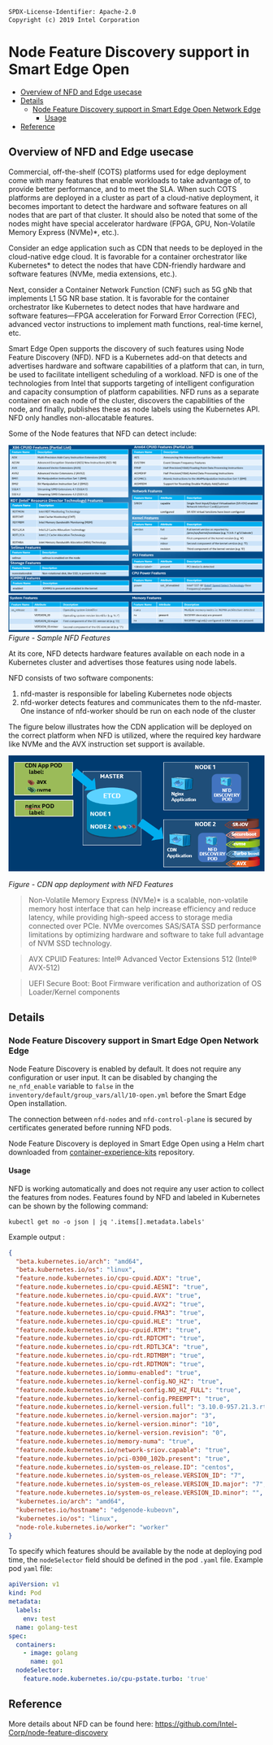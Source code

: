 ```text
SPDX-License-Identifier: Apache-2.0
Copyright (c) 2019 Intel Corporation
```
<!-- omit in toc -->
# Node Feature Discovery support in Smart Edge Open
- [Overview of NFD and Edge usecase](#overview-of-nfd-and-edge-usecase)
- [Details](#details)
  - [Node Feature Discovery support in Smart Edge Open Network Edge](#node-feature-discovery-support-in-smart-edge-open-network-edge)
    - [Usage](#usage)
- [Reference](#reference)

## Overview of NFD and Edge usecase

Commercial, off-the-shelf (COTS) platforms used for edge deployment come with many features that enable workloads to take advantage of, to provide better performance, and to meet the SLA. When such COTS platforms are deployed in a cluster as part of a cloud-native deployment, it becomes important to detect the hardware and software features on all nodes that are part of that cluster. It should also be noted that some of the nodes might have special accelerator hardware (FPGA, GPU, Non-Volatile Memory Express (NVMe)\*, etc.).

Consider an edge application such as CDN that needs to be deployed in the cloud-native edge cloud. It is favorable for a container orchestrator like Kubernetes\* to detect the nodes that have CDN-friendly hardware and software features (NVMe, media extensions, etc.).

Next, consider a Container Network Function (CNF) such as 5G gNb that implements L1 5G NR base station. It is favorable for the container orchestrator like Kubernetes to detect nodes that have hardware and software features—FPGA acceleration for Forward Error Correction (FEC), advanced vector instructions to implement math functions, real-time kernel, etc.

Smart Edge Open supports the discovery of such features using Node Feature Discovery (NFD). NFD is a Kubernetes add-on that detects and advertises hardware and software capabilities of a platform that can, in turn, be used to facilitate intelligent scheduling of a workload. NFD is one of the technologies from Intel that supports targeting of intelligent configuration and capacity consumption of platform capabilities. NFD runs as a separate container on each node of the cluster, discovers the capabilities of the node, and finally, publishes these as node labels using the Kubernetes API. NFD only handles non-allocatable features.

Some of the Node features that NFD can detect include:

![Sample NFD Features](nfd-images/nfd1.png)
![Sample NFD Features](nfd-images/nfd2.png)
_Figure - Sample NFD Features_

At its core, NFD detects hardware features available on each node in a Kubernetes cluster and advertises those features using node labels.

NFD consists of two software components:
1) nfd-master is responsible for labeling Kubernetes node objects
2) nfd-worker detects features and communicates them to the nfd-master. One instance of nfd-worker should be run on each node of the cluster

The figure below illustrates how the CDN application will be deployed on the correct platform when NFD is utilized, where the required key hardware like NVMe and the AVX instruction set support is available.

![CDN app deployment with NFD Features](nfd-images/nfd0.png)

_Figure - CDN app deployment with NFD Features_

> Non-Volatile Memory Express (NVMe)* is a scalable, non-volatile memory host interface that can help increase efficiency and reduce latency, while providing high-speed access to storage media connected over PCIe. NVMe overcomes SAS/SATA SSD performance limitations by optimizing hardware and software to take full advantage of NVM SSD technology.

> AVX CPUID Features: Intel® Advanced Vector Extensions 512 (Intel® AVX-512)

> UEFI Secure Boot: Boot Firmware verification and authorization of OS Loader/Kernel components

## Details

### Node Feature Discovery support in Smart Edge Open Network Edge

Node Feature Discovery is enabled by default. It does not require any configuration or user input. It can be disabled by changing the `ne_nfd_enable` variable to `false` in the `inventory/default/group_vars/all/10-open.yml` before the Smart Edge Open installation.

The connection between `nfd-nodes` and `nfd-control-plane` is secured by certificates generated before running NFD pods.

Node Feature Discovery is deployed in Smart Edge Open using a Helm chart downloaded from [container-experience-kits](https://github.com/intel/container-experience-kits/tree/master/roles/nfd_install/charts/node-feature-discovery) repository.

#### Usage

NFD is working automatically and does not require any user action to collect the features from nodes. Features found by NFD and labeled in Kubernetes can be shown by the following command: 
```
kubectl get no -o json | jq '.items[].metadata.labels'
```

Example output :
```json
{
  "beta.kubernetes.io/arch": "amd64",
  "beta.kubernetes.io/os": "linux",
  "feature.node.kubernetes.io/cpu-cpuid.ADX": "true",
  "feature.node.kubernetes.io/cpu-cpuid.AESNI": "true",
  "feature.node.kubernetes.io/cpu-cpuid.AVX": "true",
  "feature.node.kubernetes.io/cpu-cpuid.AVX2": "true",
  "feature.node.kubernetes.io/cpu-cpuid.FMA3": "true",
  "feature.node.kubernetes.io/cpu-cpuid.HLE": "true",
  "feature.node.kubernetes.io/cpu-cpuid.RTM": "true",
  "feature.node.kubernetes.io/cpu-rdt.RDTCMT": "true",
  "feature.node.kubernetes.io/cpu-rdt.RDTL3CA": "true",
  "feature.node.kubernetes.io/cpu-rdt.RDTMBM": "true",
  "feature.node.kubernetes.io/cpu-rdt.RDTMON": "true",
  "feature.node.kubernetes.io/iommu-enabled": "true",
  "feature.node.kubernetes.io/kernel-config.NO_HZ": "true",
  "feature.node.kubernetes.io/kernel-config.NO_HZ_FULL": "true",
  "feature.node.kubernetes.io/kernel-config.PREEMPT": "true",
  "feature.node.kubernetes.io/kernel-version.full": "3.10.0-957.21.3.rt56.935.el7.x86_64",
  "feature.node.kubernetes.io/kernel-version.major": "3",
  "feature.node.kubernetes.io/kernel-version.minor": "10",
  "feature.node.kubernetes.io/kernel-version.revision": "0",
  "feature.node.kubernetes.io/memory-numa": "true",
  "feature.node.kubernetes.io/network-sriov.capable": "true",
  "feature.node.kubernetes.io/pci-0300_102b.present": "true",
  "feature.node.kubernetes.io/system-os_release.ID": "centos",
  "feature.node.kubernetes.io/system-os_release.VERSION_ID": "7",
  "feature.node.kubernetes.io/system-os_release.VERSION_ID.major": "7",
  "feature.node.kubernetes.io/system-os_release.VERSION_ID.minor": "",
  "kubernetes.io/arch": "amd64",
  "kubernetes.io/hostname": "edgenode-kubeovn",
  "kubernetes.io/os": "linux",
  "node-role.kubernetes.io/worker": "worker"
}
```

To specify which features should be available by the node at deploying pod time, the `nodeSelector` field should be defined in the pod `.yaml` file. Example pod `yaml` file:

```yaml
apiVersion: v1
kind: Pod
metadata:
  labels:
    env: test
  name: golang-test
spec:
  containers:
    - image: golang
      name: go1
  nodeSelector:
    feature.node.kubernetes.io/cpu-pstate.turbo: 'true'
```

## Reference
More details about NFD can be found here: https://github.com/Intel-Corp/node-feature-discovery
